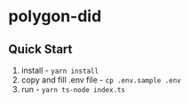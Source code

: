 # polygon-did

## Quick Start
1. install - `yarn install`
2. copy and fill .env file - `cp .env.sample .env`
3. run - `yarn ts-node index.ts`
